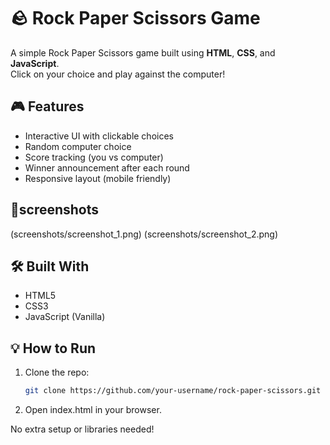 # 🪨 Rock Paper Scissors Game

A simple Rock Paper Scissors game built using **HTML**, **CSS**, and **JavaScript**.  
Click on your choice and play against the computer!

## 🎮 Features

- Interactive UI with clickable choices
- Random computer choice
- Score tracking (you vs computer)
- Winner announcement after each round
- Responsive layout (mobile friendly)

## 🚀screenshots

(screenshots/screenshot_1.png)
(screenshots/screenshot_2.png)



## 🛠️ Built With

- HTML5
- CSS3
- JavaScript (Vanilla)




## 💡 How to Run

1. Clone the repo:
   ```bash
   git clone https://github.com/your-username/rock-paper-scissors.git

2. Open index.html in your browser.

No extra setup or libraries needed!

